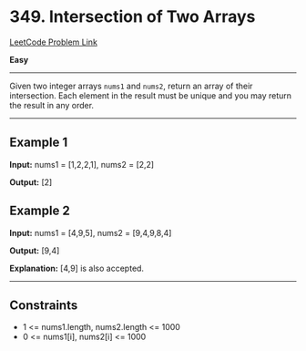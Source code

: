 # 349. Intersection of Two Arrays

[LeetCode Problem Link](https://leetcode.com/problems/intersection-of-two-arrays/description/)

**Easy**

---

Given two integer arrays `nums1` and `nums2`, return an array of their intersection. Each element in the result must be unique and you may return the result in any order.

---

## Example 1

**Input:** nums1 = [1,2,2,1], nums2 = [2,2]

**Output:** [2]

## Example 2

**Input:** nums1 = [4,9,5], nums2 = [9,4,9,8,4]

**Output:** [9,4]

**Explanation:** [4,9] is also accepted.

---

## Constraints

- 1 <= nums1.length, nums2.length <= 1000
- 0 <= nums1[i], nums2[i] <= 1000
